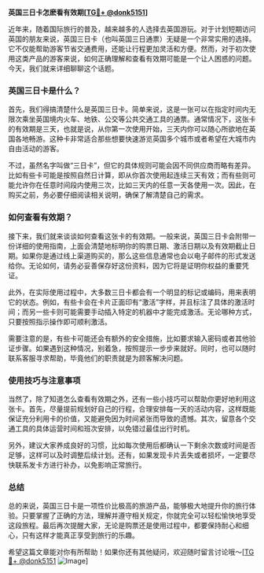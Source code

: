 **英国三日卡怎麽看有效期[[TG💪+ @donk5151](https://t.me/s/donk5151)]**

近年来，随着国际旅行的普及，越来越多的人选择去英国游玩。对于计划短期访问英国的朋友来说，英国三日卡（也叫英国三日通票）无疑是一个非常实用的选择。它不仅能帮助游客节省交通费用，还能让行程更加灵活和方便。然而，对于初次使用这类产品的游客来说，如何正确理解和查看有效期可能是一个让人困惑的问题。今天，我们就来详细聊聊这个话题。

### 英国三日卡是什么？

首先，我们得搞清楚什么是英国三日卡。简单来说，这是一张可以在指定时间内无限次乘坐英国境内火车、地铁、公交等公共交通工具的通票。通常情况下，这张卡的有效期是三天，也就是说，从你第一次使用开始，三天内你可以随心所欲地在英国各地畅游。这种卡非常适合那些想要快速游览英国多个城市或者希望在大城市内自由活动的游客。

不过，虽然名字叫做“三日卡”，但它的具体规则可能会因不同供应商而略有差异。比如有些卡可能是按照自然日计算，即从你首次使用起连续三天有效；而有些则可能允许你在任意时间段内使用三次，比如三天内的任意一天各使用一次。因此，在购买之前，务必要仔细阅读相关说明，确保了解清楚自己的需求。

### 如何查看有效期？

接下来，我们就来谈谈如何查看这张卡的有效期。一般来说，英国三日卡会附带一份详细的使用指南，上面会清楚地标明你的购票日期、激活日期以及有效期截止日期。如果你是通过线上渠道购买的，那么这些信息通常也会以电子邮件的形式发送给你。无论如何，请务必妥善保存好这份资料，因为它将是证明你权益的重要凭证。

此外，在实际使用过程中，大多数三日卡都会有一个明显的标记或编码，用来表明它的状态。例如，有些卡会在卡片正面印有“激活”字样，并且标注了具体的激活时间；而另一些卡则可能需要手动插入特定的机器中才能完成激活。无论哪种方式，只要按照指示操作即可顺利激活。

需要注意的是，有些卡可能还会有额外的安全措施，比如要求输入密码或者其他验证步骤。如果遇到这种情况，别着急，按照提示一步步来就好。同时，也可以随时联系客服寻求帮助，毕竟他们的职责就是为顾客解决问题。

### 使用技巧与注意事项

当然了，除了知道怎么查看有效期之外，还有一些小技巧可以帮助你更好地利用这张卡。首先，尽量提前规划好自己的行程，合理安排每一天的活动内容，这样既能保证充分利用卡的价值，又能避免因为时间紧张而导致的遗憾。其次，留意各个交通工具的具体运营时间和班次安排，以免错过最佳出行时机。

另外，建议大家养成良好的习惯，比如每次使用后都确认一下剩余次数或时间是否足够，这样可以及时调整后续计划。还有，如果发现卡片丢失或者损坏，一定要尽快联系发卡方进行补办，以免影响正常旅行。

### 总结

总的来说，英国三日卡是一项性价比极高的旅游产品，能够极大地提升你的旅行体验。只要掌握了正确的方法，理解并遵守相关规定，你就完全可以轻松愉快地享受这段旅程。最后再次提醒大家，无论是购票还是使用过程中，都要保持耐心和细心，只有这样才能真正享受到旅行的乐趣。

希望这篇文章能对你有所帮助！如果你还有其他疑问，欢迎随时留言讨论哦～[[TG💪+ @donk5151](https://t.me/s/donk5151) ![Image](https://i.postimg.cc/rwNCRYN7/Snipaste-2025-04-30-17-27-05.png)]